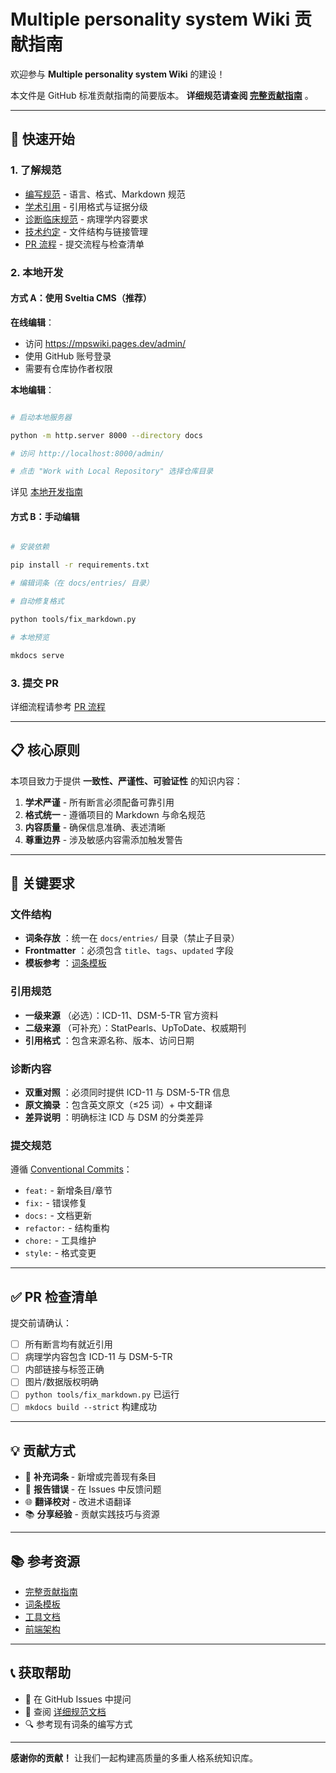 # Multiple personality system Wiki 贡献指南

欢迎参与 **Multiple personality system Wiki** 的建设！

本文件是 GitHub 标准贡献指南的简要版本。 **详细规范请查阅 [完整贡献指南](docs/contributing/index.md)** 。

---

## 🚀 快速开始

### 1. 了解规范

- [编写规范](docs/contributing/编写规范.md) - 语言、格式、Markdown 规范
- [学术引用](docs/contributing/学术引用.md) - 引用格式与证据分级
- [诊断临床规范](docs/contributing/诊断临床规范.md) - 病理学内容要求
- [技术约定](docs/contributing/技术约定.md) - 文件结构与链接管理
- [PR 流程](docs/contributing/PR流程.md) - 提交流程与检查清单

### 2. 本地开发

#### 方式 A：使用 Sveltia CMS（推荐）

**在线编辑**：

- 访问 <https://mpswiki.pages.dev/admin/>
- 使用 GitHub 账号登录
- 需要有仓库协作者权限

**本地编辑**：

```bash

# 启动本地服务器

python -m http.server 8000 --directory docs

# 访问 http://localhost:8000/admin/

# 点击 "Work with Local Repository" 选择仓库目录

```

详见 [本地开发指南](local-dev-server.md)

#### 方式 B：手动编辑

```bash

# 安装依赖

pip install -r requirements.txt

# 编辑词条（在 docs/entries/ 目录）

# 自动修复格式

python tools/fix_markdown.py

# 本地预览

mkdocs serve
```

### 3. 提交 PR

详细流程请参考 [PR 流程](docs/contributing/PR流程.md)

---

## 📋 核心原则

本项目致力于提供 **一致性、严谨性、可验证性** 的知识内容：

1. **学术严谨** - 所有断言必须配备可靠引用
2. **格式统一** - 遵循项目的 Markdown 与命名规范
3. **内容质量** - 确保信息准确、表述清晰
4. **尊重边界** - 涉及敏感内容需添加触发警告

---

## 🎯 关键要求

### 文件结构

- **词条存放** ：统一在 `docs/entries/` 目录（禁止子目录）
- **Frontmatter** ：必须包含 `title`、`tags`、`updated` 字段
- **模板参考** ：[词条模板](docs/TEMPLATE_ENTRY.md)

### 引用规范

- **一级来源** （必选）：ICD-11、DSM-5-TR 官方资料
- **二级来源** （可补充）：StatPearls、UpToDate、权威期刊
- **引用格式** ：包含来源名称、版本、访问日期

### 诊断内容

- **双重对照** ：必须同时提供 ICD-11 与 DSM-5-TR 信息
- **原文摘录** ：包含英文原文（≤25 词）+ 中文翻译
- **差异说明** ：明确标注 ICD 与 DSM 的分类差异

### 提交规范

遵循 [Conventional Commits](https://www.conventionalcommits.org/)：

- `feat:` - 新增条目/章节
- `fix:` - 错误修复
- `docs:` - 文档更新
- `refactor:` - 结构重构
- `chore:` - 工具维护
- `style:` - 格式变更

---

## ✅ PR 检查清单

提交前请确认：

- [ ] 所有断言均有就近引用
- [ ] 病理学内容包含 ICD-11 与 DSM-5-TR
- [ ] 内部链接与标签正确
- [ ] 图片/数据版权明确
- [ ] `python tools/fix_markdown.py` 已运行
- [ ] `mkdocs build --strict` 构建成功

---

## 💡 贡献方式

- 📝 **补充词条** - 新增或完善现有条目
- 🐛 **报告错误** - 在 Issues 中反馈问题
- 🌐 **翻译校对** - 改进术语翻译
- 📚 **分享经验** - 贡献实践技巧与资源

---

## 📚 参考资源

- [完整贡献指南](docs/contributing/index.md)
- [词条模板](docs/TEMPLATE_ENTRY.md)
- [工具文档](docs/tools/README.md)
- [前端架构](docs/dev/FRONTEND_ARCHITECTURE.md)

---

## 📞 获取帮助

- 💬 在 GitHub Issues 中提问
- 📖 查阅 [详细规范文档](docs/contributing/)
- 🔍 参考现有词条的编写方式

---

**感谢你的贡献！** 让我们一起构建高质量的多重人格系统知识库。
